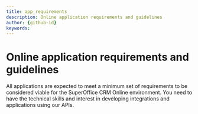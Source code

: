 ```yaml
---
title: app_requirements
description: Online application requirements and guidelines
author: {github-id}
keywords:
---
```


# Online application requirements and guidelines

All applications are expected to meet a minimum set of requirements to be considered viable for the SuperOffice CRM Online environment. You need to have the technical skills and interest in developing integrations and applications using our APIs.
